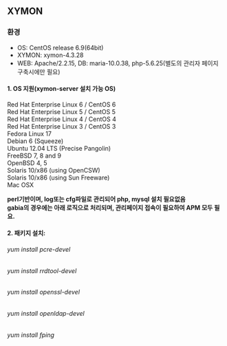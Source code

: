 ## XYMON
### 환경
- OS: CentOS release 6.9(64bit)
- XYMON: xymon-4.3.28
- WEB: Apache/2.2.15, DB: maria-10.0.38, php-5.6.25(별도의 관리자 페이지 구축시에만 필요)

#### 1.	OS 지원(xymon-server 설치 가능 OS)
 Red Hat Enterprise Linux 6 / CentOS 6  
 Red Hat Enterprise Linux 5 / CentOS 5  
 Red Hat Enterprise Linux 4 / CentOS 4  
 Red Hat Enterprise Linux 3 / CentOS 3  
 Fedora Linux 17  
 Debian 6 (Squeeze)  
 Ubuntu 12.04 LTS (Precise Pangolin)  
 FreeBSD 7, 8 and 9  
 OpenBSD 4, 5  
 Solaris 10/x86 (using OpenCSW)  
 Solaris 10/x86 (using Sun Freeware)  
 Mac OSX  

**perl기반이며, log또는 cfg파일로 관리되어 php, mysql 설치 필요없음**  
**gabia의 경우에는 아래 로직으로 처리되며, 관리페이지 접속이 필요하여 APM 모두 필요.**

#### 2.	패키지 설치:
###### yum install pcre-devel
###### yum install rrdtool-devel
###### yum install openssl-devel
###### yum install openldap-devel
###### yum install fping
